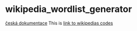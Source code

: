 # wikipedia_wordlist_generator
[česká dokumentace]()
This is 
[link to wikipedias codes](https://en.wikipedia.org/wiki/List_of_Wikipedias#Wikipedia_edition_codes)
